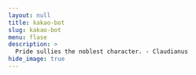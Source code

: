```yaml
---
layout: null
title: kakao-bot
slug: kakao-bot
menu: flase
description: >
  Pride sullies the noblest character. - Claudianus
hide_image: true
---
```


